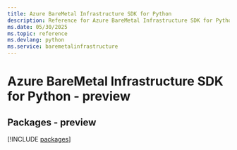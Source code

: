 ```yaml
---
title: Azure BareMetal Infrastructure SDK for Python
description: Reference for Azure BareMetal Infrastructure SDK for Python
ms.date: 05/30/2025
ms.topic: reference
ms.devlang: python
ms.service: baremetalinfrastructure
---
```

# Azure BareMetal Infrastructure SDK for Python - preview
## Packages - preview
[!INCLUDE [packages](baremetal-infrastructure-index.md)]